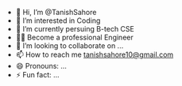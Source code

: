 - 👋 Hi, I’m @TanishSahore
- 👀 I’m interested in Coding 
- 🌱 I’m currently persuing B-tech CSE
- 🧑‍🎓 Become a professional Engineer 
- 💞️ I’m looking to collaborate on ...
- 📫 How to reach me tanishsahore10@gmail.com
- 😄 Pronouns: ...
- ⚡ Fun fact: ...

<!---
TanishSahore/TanishSahore is a ✨ special ✨ repository because its `README.md` (this file) appears on your GitHub profile.
You can click the Preview link to take a look at your changes.
--->
